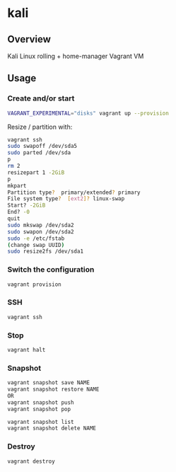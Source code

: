 # kali

## Overview

Kali Linux rolling + home-manager Vagrant VM

## Usage

### Create and/or start

```sh
VAGRANT_EXPERIMENTAL="disks" vagrant up --provision
```

Resize / partition with:
```sh
vagrant ssh
sudo swapoff /dev/sda5
sudo parted /dev/sda
p
rm 2
resizepart 1 -2GiB
p
mkpart
Partition type?  primary/extended? primary
File system type?  [ext2]? linux-swap
Start? -2GiB
End? -0
quit
sudo mkswap /dev/sda2
sudo swapon /dev/sda2
sudo -e /etc/fstab
(change swap UUID)
sudo resize2fs /dev/sda1
```

### Switch the configuration

```sh
vagrant provision
```

### SSH

``` sh
vagrant ssh
```

### Stop

``` sh
vagrant halt
```

### Snapshot

``` sh
vagrant snapshot save NAME
vagrant snapshot restore NAME
OR
vagrant snapshot push
vagrant snapshot pop

vagrant snapshot list
vagrant snapshot delete NAME
```

### Destroy

``` sh
vagrant destroy
```

